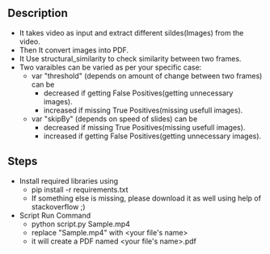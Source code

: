## Description
- It takes video as input and extract different sildes(Images) from the video.
- Then It convert images into PDF.
- It Use structural_similarity to check similarity between two frames.
- Two varaibles can be varied as per your specific case:
    - var "threshold" (depends on amount of change between two frames) can be 
        - decreased if getting False Positives(getting unnecessary images).
        - increased if missing True Positives(missing usefull images).
    - var "skipBy" (depends on speed of slides) can be
        - decreased if missing True Positives(missing usefull images).
        - increased if getting False Positives(getting unnecessary images).

## Steps
- Install required libraries using
    - pip install -r requirements.txt
    - If something else is missing, please download it as well using help of stackoverflow ;)
- Script Run Command
    - python script.py Sample.mp4
    - replace "Sample.mp4" with <your file's name>
    - it will create a PDF named <your file's name>.pdf